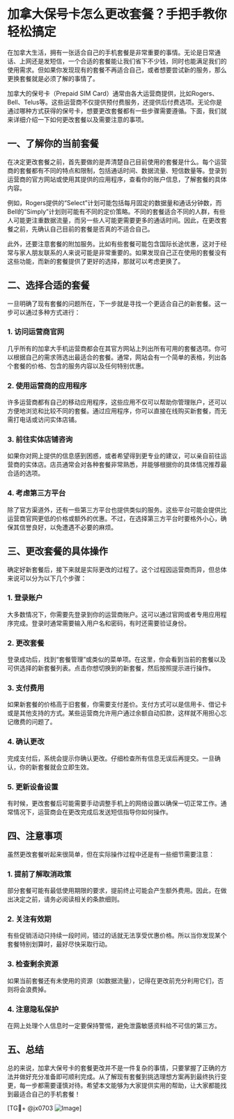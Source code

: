 # 加拿大保号卡怎么更改套餐？手把手教你轻松搞定

在加拿大生活，拥有一张适合自己的手机套餐是非常重要的事情。无论是日常通话、上网还是发短信，一个合适的套餐能让我们省下不少钱，同时也能满足我们的使用需求。但如果你发现现有的套餐不再适合自己，或者想要尝试新的服务，那么更换套餐就是必须了解的事情了。

加拿大的保号卡（Prepaid SIM Card）通常由各大运营商提供，比如Rogers、Bell、Telus等。这些运营商不仅提供预付费服务，还提供后付费选项。无论你是通过哪种方式获得的保号卡，想要更改套餐都有一些步骤需要遵循。下面，我们就来详细介绍一下如何更改套餐以及需要注意的事项。

## 一、了解你的当前套餐

在决定更改套餐之前，首先要做的是弄清楚自己目前使用的套餐是什么。每个运营商的套餐都有不同的特点和限制，包括通话时间、数据流量、短信数量等。登录到运营商的官方网站或使用其提供的应用程序，查看你的账户信息，了解套餐的具体内容。

例如，Rogers提供的“Select”计划可能包括每月固定的数据量和通话分钟数，而Bell的“Simply”计划则可能有不同的定价策略。不同的套餐适合不同的人群，有些人可能更注重数据流量，而另一些人可能更需要更多的通话时间。因此，在更改套餐之前，先确认自己目前的套餐是否真的不适合自己。

此外，还要注意套餐的附加服务。比如有些套餐可能包含国际长途优惠，这对于经常与家人朋友联系的人来说可能是非常重要的。如果发现自己正在使用的套餐没有这些功能，而新的套餐提供了更好的选择，那就可以考虑更换了。

## 二、选择合适的套餐

一旦明确了现有套餐的问题所在，下一步就是寻找一个更适合自己的新套餐。这一步可以通过多种方式进行：

### 1. 访问运营商官网
几乎所有的加拿大手机运营商都会在其官方网站上列出所有可用的套餐选项。你可以根据自己的需求筛选出最适合的套餐。通常，网站会有一个简单的表格，列出各个套餐的价格、包含的服务内容以及任何特别优惠。

### 2. 使用运营商的应用程序
许多运营商都有自己的移动应用程序，这些应用不仅可以帮助你管理账户，还可以方便地浏览和比较不同的套餐。通过应用程序，你可以直接在线购买新套餐，而无需打电话或访问实体店铺。

### 3. 前往实体店铺咨询
如果你对网上提供的信息感到困惑，或者希望得到更专业的建议，可以亲自前往运营商的实体店。店员通常会对各种套餐非常熟悉，并能够根据你的具体情况推荐最合适的选项。

### 4. 考虑第三方平台
除了官方渠道外，还有一些第三方平台也提供类似的服务。这些平台可能会提供比运营商官网更低的价格或额外的优惠。不过，在选择第三方平台时要格外小心，确保其信誉良好，以免遭遇不必要的麻烦。

## 三、更改套餐的具体操作

确定好新套餐后，接下来就是实际更改的过程了。这个过程因运营商而异，但总体来说可以分为以下几个步骤：

### 1. 登录账户
大多数情况下，你需要先登录到你的运营商账户。这可以通过官网或者专用应用程序完成。登录时通常需要输入用户名和密码，有时还需要验证身份。

### 2. 更改套餐
登录成功后，找到“套餐管理”或类似的菜单项。在这里，你会看到当前的套餐以及可供选择的新套餐列表。点击你想切换到的新套餐，然后按照提示进行操作。

### 3. 支付费用
如果新套餐的价格高于旧套餐，你需要支付差价。支付方式可以是信用卡、借记卡或是其他支持的方式。某些运营商允许用户通过余额自动扣款，这样就不用担心忘记缴费的问题了。

### 4. 确认更改
完成支付后，系统会提示你确认更改。仔细检查所有信息无误后再提交。一旦确认，你的新套餐就会立即生效。

### 5. 更新设备设置
有时候，更改套餐后可能需要手动调整手机上的网络设置以确保一切正常工作。通常情况下，运营商会在更改完成后发送短信指导你如何操作。

## 四、注意事项

虽然更改套餐听起来很简单，但在实际操作过程中还是有一些细节需要注意：

### 1. 提前了解取消政策
部分套餐可能有最低使用期限的要求，提前终止可能会产生额外费用。因此，在做出决定之前，请务必阅读相关的条款细则。

### 2. 关注有效期
有些促销活动只持续一段时间，错过的话就无法享受优惠价格。所以当你发现某个套餐特别划算时，最好尽快采取行动。

### 3. 检查剩余资源
如果当前套餐还有未使用的资源（如数据流量），记得在更改前充分利用它们，否则将会浪费掉。

### 4. 注意隐私保护
在网上处理个人信息时一定要保持警惕，避免泄露敏感资料给不可信的第三方。

## 五、总结

总的来说，加拿大保号卡的套餐更改并不是一件复杂的事情，只要掌握了正确的方法并做好充分准备即可顺利完成。从了解现有套餐到挑选理想方案再到最终执行变更，每一步都需要谨慎对待。希望本文能够为大家提供实用的帮助，让大家都能找到最适合自己的手机套餐！

[TG💪+ @jx0703 ![Image](https://github.com/user-attachments/assets/dbca1d08-cadb-493c-b0ec-ad6f7a83f270)]
